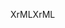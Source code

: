 <span data-ttu-id="08da6-101">XrML</span><span class="sxs-lookup"><span data-stu-id="08da6-101">XrML</span></span>